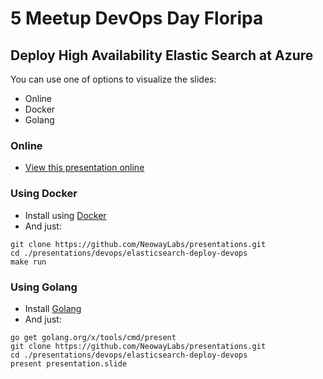 # 5 Meetup DevOps Day Floripa

## Deploy High Availability Elastic Search at Azure

You can use one of options to visualize the slides:
- Online
- Docker
- Golang

### Online

- [View this presentation online](https://talks.godoc.org/github.com/NeowayLabs/presentations/devops/elastic-deploy-devops/presentation.slide)

### Using Docker

- Install using [Docker](http://docker.com)
- And just:

```
git clone https://github.com/NeowayLabs/presentations.git 
cd ./presentations/devops/elasticsearch-deploy-devops
make run
```

### Using Golang

- Install [Golang](http://golang.org)
- And just:

```
go get golang.org/x/tools/cmd/present
git clone https://github.com/NeowayLabs/presentations.git 
cd ./presentations/devops/elasticsearch-deploy-devops
present presentation.slide
```

